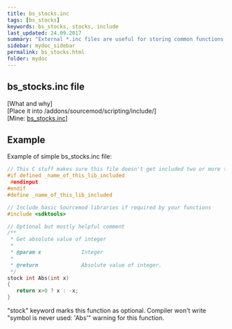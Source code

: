 ```yaml
---
title: bs_stocks.inc
tags: [bs_stocks]
keywords: bs_stocks, stocks, include
last_updated: 24.09.2017
summary: "External *.inc files are useful for storing common functions and simplifying plugin's code"
sidebar: mydoc_sidebar
permalink: bs_stocks.html
folder: mydoc
---
```


## bs_stocks.inc file

[What and why]<br>
[Place it into /addons/sourcemod/scripting/include/]<br>
[Mine: <a href="https://github.com/DiretideCandy/Blade-Symphony-Plugin-Examples/blob/master/addons/sourcemod/scripting/include/bs_stocks.inc">bs_stocks.inc</a>]

## Example

Example of simple bs_stocks.inc file:

```c
// This C stuff makes sure this file doesn't get included two or more times
#if defined _name_of_this_lib_included
 #endinput
#endif
#define _name_of_this_lib_included

// Include basic Sourcemod libraries if required by your functions
#include <sdktools>

// Optional but mostly helpful comment
/**
 * Get absolute value of integer
 *
 * @param x				Integer
 *
 * @return				Absolute value of integer. 
 */
stock int Abs(int x)
{
   return x>0 ? x : -x;
}
```

"stock" keyword marks this function as optional. Compiler won't write "symbol is never used: 'Abs'" warning for this function.
